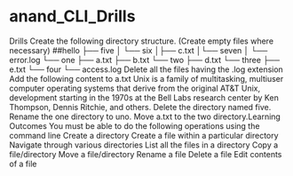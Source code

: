 # anand_CLI_Drills
Drills
Create the following directory structure. (Create empty files where necessary)
##hello
├── five
│
└── six
│├── c.txt
│└── seven
│
└── error.log
└── one
├── a.txt
├── b.txt
└── two
├── d.txt
└── three
├── e.txt
└── four
└── access.log
Delete all the files having the .log extension
Add the following content to a.txt
Unix is a family of multitasking, multiuser computer operating
systems that derive from the original AT&T Unix, development
starting in the 1970s at the Bell Labs research center by Ken
Thompson, Dennis Ritchie, and others.
Delete the directory named five.
Rename the one directory to uno.
Move a.txt to the two directory.Learning Outcomes
You must be able to do the following operations using the command line
Create a directory
Create a file within a particular directory
Navigate through various directories
List all the files in a directory
Copy a file/directory
Move a file/directory
Rename a file
Delete a file
Edit contents of a file
